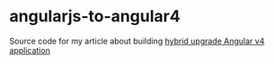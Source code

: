 # angularjs-to-angular4
Source code for my article about building [hybrid upgrade Angular v4 application](https://medium.com/@dormoshe/angular-v4-hybrid-upgrade-application-73d5afba1e01)
